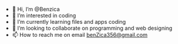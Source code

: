 - 👋 Hi, I’m @Benzica
- 👀 I’m interested in coding
- 🌱 I’m currently learning files and apps coding
- 💞️ I’m looking to collaborate on programming and web designing
- 📫 How to reach me on 
email benZica356@gmail.com

<!---
Benzica/Benzica is a ✨ special ✨ repository because its `README.md` (this file) appears on your GitHub profile.
You can click the Preview link to take a look at your changes.
--->
